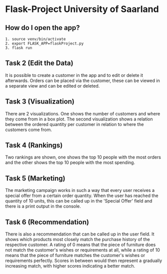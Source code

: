 # Flask-Project University of Saarland

## How do I open the app?
```
1. source venv/bin/activate
2. export FLASK_APP=flaskProject.py
3. flask run
```

## Task 2 (Edit the Data)
It is possible to create a customer in the app and to edit or delete it afterwards.
Orders can be placed via the customer, these can be viewed in a separate view and can be edited or deleted.

## Task 3 (Visualization)
There are 2 visualizations.
One shows the number of customers and where they come from in a box plot.
The second visualization shows a relation between the ordered quantity per customer in relation to where the customers come from.

## Task 4 (Rankings)
Two rankings are shown, one shows the top 10 people with the most orders and the other shows the top 10 people with the most spending.

## Task 5 (Marketing)
The marketing campaign works in such a way that every user receives a special offer from a certain order quantity. 
When the user has reached the quantity of 10 units, this can be called up in the 'Special Offer' field and there is a print output in the console.

## Task 6 (Recommendation)
There is also a recommendation that can be called up in the user field. It shows which products most closely match the purchase history of the respective customer.
A rating of 0 means that the piece of furniture does not match the customer's wishes or requirements at all, while a rating of 10 means that the piece of furniture matches the customer's wishes or requirements perfectly. Scores in between would then represent a gradually increasing match, with higher scores indicating a better match.
